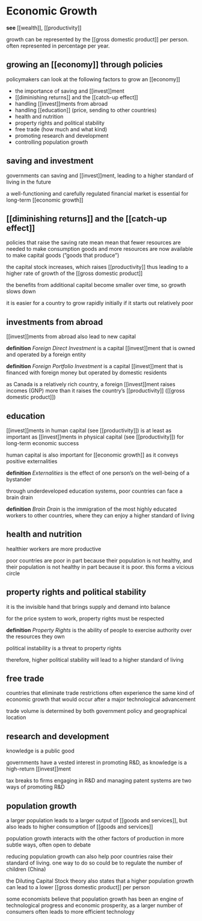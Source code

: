 # Economic Growth

**see** [[wealth]], [[productivity]]

growth can be represented by the [[gross domestic product]] per person. often represented in percentage per year.

## growing an [[economy]] through policies

policymakers can look at the following factors to grow an [[economy]]

- the importance of saving and [[invest]]ment
- [[diminishing returns]] and the [[catch-up effect]]
- handling [[invest]]ments from abroad
- handling [[education]] (price, sending to other countries)
- health and nutrition
- property rights and political stability
- free trade (how much and what kind)
- promoting research and development
- controlling population growth

## saving and investment

governments can saving and [[invest]]ment, leading to a higher standard of living in the future

a well-functioning and carefully regulated financial market is essential for long-term [[economic growth]]

## [[diminishing returns]] and the [[catch-up effect]]

policies that raise the saving rate mean mean that fewer resources are needed to make consumption goods and more resources are now available to make capital goods (”goods that produce”)

the capital stock increases, which raises [[productivity]] thus leading to a higher rate of growth of the [[gross domestic product]]

the benefits from additional capital become smaller over time, so growth slows down

it is easier for a country to grow rapidly initially if it starts out relatively poor

## investments from abroad

[[invest]]ments from abroad also lead to new capital

**definition** _Foreign Direct Investment_ is a capital [[invest]]ment that is owned and operated by a foreign entity

**definition** _Foreign Portfolio Investment_ is a capital [[invest]]ment that is financed with foreign money but operated by domestic residents

as Canada is a relatively rich country, a foreign [[invest]]ment raises incomes (GNP) more than it raises the country’s [[productivity]] ([[gross domestic product]])

## education

[[invest]]ments in human capital (see [[productivity]]) is at least as important as [[invest]]ments in physical capital (see [[productivity]]) for long-term economic success

human capital is also important for [[economic growth]] as it conveys positive externalities

**definition** _Externalities_ is the effect of one person’s on the well-being of a bystander

through underdeveloped education systems, poor countries can face a brain drain

**definition** _Brain Drain_ is the immigration of the most highly educated workers to other countries, where they can enjoy a higher standard of living

## health and nutrition

healthier workers are more productive

poor countries are poor in part because their population is not healthy, and their population is not healthy in part because it is poor. this forms a vicious circle

## property rights and political stability

it is the invisible hand that brings supply and demand into balance

for the price system to work, property rights must be respected

**definition** _Property Rights_ is the ability of people to exercise authority over the resources they own

political instability is a threat to property rights

therefore, higher political stability will lead to a higher standard of living

## free trade

countries that eliminate trade restrictions often experience the same kind of economic growth that would occur after a major technological advancement

trade volume is determined by both government policy and geographical location

## research and development

knowledge is a public good

governments have a vested interest in promoting R&D, as knowledge is a high-return [[invest]]ment

tax breaks to firms engaging in R&D and managing patent systems are two ways of promoting R&D

## population growth

a larger population leads to a larger output of [[goods and services]], but also leads to higher consumption of [[goods and services]]

population growth interacts with the other factors of production in more subtle ways, often open to debate

reducing population growth can also help poor countries raise their standard of living. one way to do so could be to regulate the number of children (China)

the Diluting Capital Stock theory also states that a higher population growth can lead to a lower [[gross domestic product]] per person

some economists believe that population growth has been an engine of technological progress and economic prosperity, as a larger number of consumers often leads to more efficient technology
